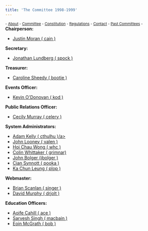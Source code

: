 ```yaml
---
title: 'The Committee 1998-1999'
---
```


 <sub> - [About](../../) - [Committee](../../committee) - [Constitution](../../constitution) - [Regulations](../../regulations) - [Contact](../../contact) - [Past Committees](../../past-committees) -</sub>
<span>**Chairperson:**</span>

*   [Justin Moran ( cain )](http://www.redbrick.dcu.ie/about/contact/thalia)

<span>**Secretary:**</span>

*   [Jonathan Lundberg ( spock )](http://www.redbrick.dcu.ie/about/contact/spock)

<span>**Treasurer:**</span>

*   [Caroline Sheedy ( bootie )](http://www.redbrick.dcu.ie/about/contact/hms)

<span>**Events Officer:**</span>

*   [Kevin O'Donovan ( kod )](http://www.redbrick.dcu.ie/about/contact/kod)

<span>**Public Relations Officer:**</span>

*   [Cecily Murray ( celery )](http://www.redbrick.dcu.ie/about/contact/firefly)

<span>**System Administrators:**</span>

*   [Adam Kelly ( cthulhu )/a>](http://www.redbrick.dcu.ie/about/contact/wibble)
*   [John Looney ( valen )](http://www.redbrick.dcu.ie/about/contact/wibble)
*   [Hoi Chau Wong ( whc )](http://www.redbrick.dcu.ie/about/contact/wibble)
*   [Colin Whittaker ( grimnar)](http://www.redbrick.dcu.ie/about/contact/wibble)
*   [John Bolger (jbolger )](http://www.redbrick.dcu.ie/about/contact/wibble)
*   [Cian Synnott ( pooka )](http://www.redbrick.dcu.ie/about/contact/plop)
*   [Ka Chun Leung ( plop )](http://www.redbrick.dcu.ie/about/contact/drjolt)

<span>**Webmaster:**</span>

*   [Brian Scanlan ( singer )](http://www.redbrick.dcu.ie/about/contact/andy)
*   [David Murphy ( drjolt )](http://www.redbrick.dcu.ie/about/contact/andy)

<span>**Education Officers:**</span>

*   [Aoife Cahill ( ace )](http://www.redbrick.dcu.ie/about/contact/wibble)
*   [Sarvesh Singh ( macbain )](http://www.redbrick.dcu.ie/about/contact/plop)
*   [Eoin McGrath ( bob )](http://www.redbrick.dcu.ie/about/contact/drjolt)